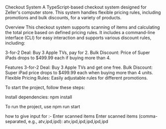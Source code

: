 Checkout System
A TypeScript-based checkout system designed for Zeller's computer store. This system handles flexible pricing rules, including promotions and bulk discounts, for a variety of products.


Overview
This checkout system supports scanning of items and calculating the total price based on defined pricing rules. It includes a command-line interface (CLI) for easy interaction and supports various discount rules, including:

3-for-2 Deal: Buy 3 Apple TVs, pay for 2.
Bulk Discount: Price of Super iPads drops to $499.99 each if buying more than 4.

Features
3-for-2 Deal: Buy 3 Apple TVs and get one free.
Bulk Discount: Super iPad price drops to $499.99 each when buying more than 4 units.
Flexible Pricing Rules: Easily adjustable rules for different promotions.


To start the project, follow these steps:

Install dependencies:
npm install

To run the project, use npm run start

how to give input for :- Enter scanned items
Enter scanned items (comma-separated, e.g., atv,ipd,ipd): atv,ipd,ipd,ipd,ipd,ipd